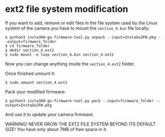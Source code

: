 ext2 file system modification
=============================

If you want to add, remove or edit files in the file system used by the Linux system  of the camera
you have to mount the `section_4.bin` file locally:

```
$ python3 insta360-go-firmware-tool.py unpack --input=InstaGo2FW.pkg --output=firmware_folder
$ cd firmware_folder
$ mkdir section_4.ext2
$ sudo mount -o loop section_4.bin section_4.ext2
```

Now you can change anything inside the `section_4.ext2` folder.

Once finished umount it:

```
$ sudo umount section_4.ext2
```

Pack your modified firmware:

```
$ python3 insta360-go-firmware-tool.py pack --input=firmware_folder --output=InstaGo2FW.pkg
```

And use it to update your camera firmware.

WARNING! NEVER GROW THE EXT2 FILE SYSTEM BEYOND ITS DEFAULT SIZE!
You have only about 7MB of free space in it.

